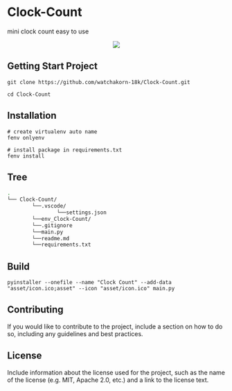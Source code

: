 # Clock-Count

mini clock count easy to use

<div align="center">

![](https://cdn.discordapp.com/attachments/585069498986397707/1104040351876001923/gamedfdsf.gif)

</div>

## Getting Start Project

```
git clone https://github.com/watchakorn-18k/Clock-Count.git

cd Clock-Count

```

## Installation

```
# create virtualenv auto name
fenv onlyenv

# install package in requirements.txt
fenv install

```

## Tree

<!--- Start Tree --->

```bash
.
└── Clock-Count/
        └──.vscode/
                └──settings.json
        └──env_Clock-Count/
        └──.gitignore
        └──main.py
        └──readme.md
        └──requirements.txt

```

<!--- End Tree --->

## Build

```
pyinstaller --onefile --name "Clock Count" --add-data "asset/icon.ico;asset" --icon "asset/icon.ico" main.py
```

## Contributing

If you would like to contribute to the project, include a section on how to do so, including any guidelines and best practices.

## License

Include information about the license used for the project, such as the name of the license (e.g. MIT, Apache 2.0, etc.) and a link to the license text.
